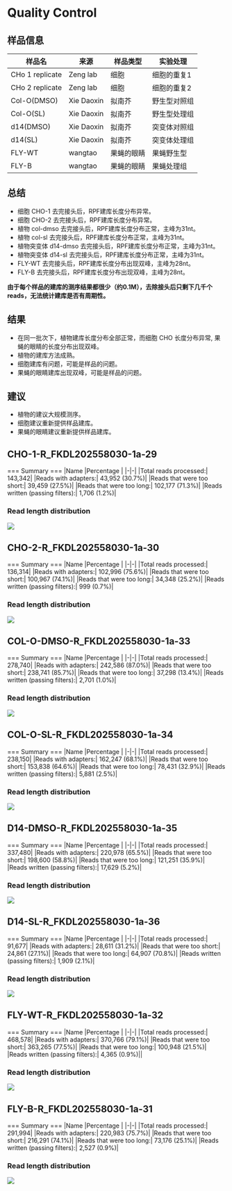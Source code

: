 # Quality Control

## 样品信息
|     样品名   | 来源         | 样品类型      | 实验处理|
|--------------|------------|-------| -------|
| CHo 1 replicate |  Zeng lab  | 细胞    |  细胞的重复1|
| CHo 2 replicate |  Zeng lab  | 细胞    | 细胞的重复2|
| Col-O(DMSO)  | Xie Daoxin | 拟南芥   | 野生型对照组 |
| Col-O(SL)    | Xie Daoxin | 拟南芥   | 野生型处理组 |
| d14(DMSO)    | Xie Daoxin | 拟南芥   | 突变体对照组 |
| d14(SL)      | Xie Daoxin | 拟南芥   |突变体处理组 |
| FLY-WT         | wangtao    | 果蝇的眼睛 |果蝇野生型 |
| FLY-B      | wangtao    | 果蝇的眼睛 |果蝇处理组 |


## 总结
* 细胞 CHO-1 去完接头后，RPF建库长度分布异常。
* 细胞 CHO-2 去完接头后，RPF建库长度分布异常。
* 植物 col-dmso 去完接头后，RPF建库长度分布正常，主峰为31nt。
* 植物 col-sl 去完接头后，RPF建库长度分布正常，主峰为31nt。
* 植物突变体 d14-dmso 去完接头后，RPF建库长度分布正常，主峰为31nt。
* 植物突变体 d14-sl 去完接头后，RPF建库长度分布正常，主峰为31nt。
* FLY-WT 去完接头后，RPF建库长度分布出现双峰，主峰为28nt。
* FLY-B 去完接头后，RPF建库长度分布出现双峰，主峰为28nt。

**由于每个样品的建库的测序结果都很少（约0.1M），去除接头后只剩下几千个reads，无法统计建库是否有周期性。**

## 结果

* 在同一批次下，植物建库长度分布全部正常，而细胞 CHO 长度分布异常, 果蝇的眼睛的长度分布出现双峰。
* 植物的建库方法成熟。
* 细胞建库有问题，可能是样品的问题。
* 果蝇的眼睛建库出现双峰，可能是样品的问题。

## 建议

* 植物的建议大规模测序。
* 细胞建议重新提供样品建库。
* 果蝇的眼睛建议重新提供样品建库。

## CHO-1-R_FKDL202558030-1a-29
=== Summary ===
|Name |Percentage |
|-|-|
|Total reads processed:|                 143,342|
|Reads with adapters:|                    43,952 (30.7%)|
|Reads that were too short:|              39,459 (27.5%)|
|Reads that were too long:|              102,177 (71.3%)|
|Reads written (passing filters):|       1,706 (1.2%)|

### Read length distribution

![](quality_control_200208/cho-1-r.png)


## CHO-2-R_FKDL202558030-1a-30
=== Summary ===
|Name |Percentage |
|-|-|
|Total reads processed:|                 136,314|
|Reads with adapters:|                   102,996 (75.6%)|
|Reads that were too short:|             100,967 (74.1%)|
|Reads that were too long:|               34,348 (25.2%)|
|Reads written (passing filters):|           999 (0.7%)|
### Read length distribution

![](quality_control_200208/cho-2-r.png)


## COL-O-DMSO-R_FKDL202558030-1a-33
=== Summary ===
|Name |Percentage |
|-|-|
|Total reads processed:|                 278,740|
|Reads with adapters:|                   242,586 (87.0%)|
|Reads that were too short:|             238,741 (85.7%)|
|Reads that were too long:|               37,298 (13.4%)|
|Reads written (passing filters):|         2,701 (1.0%)|
### Read length distribution

![](quality_control_200208/col-demo.png)


## COL-O-SL-R_FKDL202558030-1a-34
=== Summary ===
|Name |Percentage |
|-|-|
|Total reads processed:|                 238,150|
|Reads with adapters:|                   162,247 (68.1%)|
|Reads that were too short:|             153,838 (64.6%)|
|Reads that were too long:|               78,431 (32.9%)|
|Reads written (passing filters):|         5,881 (2.5%)|
### Read length distribution

![](quality_control_200208/col_sl.png)


## D14-DMSO-R_FKDL202558030-1a-35
=== Summary ===
|Name |Percentage |
|-|-|
|Total reads processed:|                 337,480|
|Reads with adapters:|                   220,978 (65.5%)|
|Reads that were too short:|             198,600 (58.8%)|
|Reads that were too long:|              121,251 (35.9%)|
|Reads written (passing filters):|        17,629 (5.2%)|
### Read length distribution

![](quality_control_200208/d14_dmso.png)


## D14-SL-R_FKDL202558030-1a-36
=== Summary ===
|Name |Percentage |
|-|-|
|Total reads processed:|                  91,677|
|Reads with adapters:|                    28,611 (31.2%)|
|Reads that were too short:|              24,861 (27.1%)|
|Reads that were too long:|               64,907 (70.8%)|
|Reads written (passing filters):|         1,909 (2.1%)|
### Read length distribution

![](quality_control_200208/d14_sl.png)

## FLY-WT-R_FKDL202558030-1a-32
=== Summary ===
|Name |Percentage |
|-|-|
|Total reads processed:|                 468,578|
|Reads with adapters:|                   370,766 (79.1%)|
|Reads that were too short:|             363,265 (77.5%)|
|Reads that were too long:|              100,948 (21.5%)|
|Reads written (passing filters):|        4,365 (0.9%)||
### Read length distribution

![](quality_control_200208/fly_wt_r.png)


## FLY-B-R_FKDL202558030-1a-31
=== Summary ===
|Name |Percentage |
|-|-|
|Total reads processed:|                 291,994|
|Reads with adapters:|                   220,983 (75.7%)|
|Reads that were too short:|             216,291 (74.1%)|
|Reads that were too long:|               73,176 (25.1%)|
|Reads written (passing filters):|         2,527 (0.9%)|
### Read length distribution

![](quality_control_200208/fLy_b_r.png)





